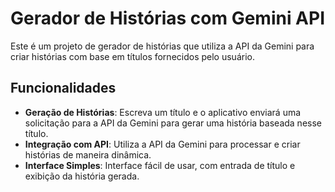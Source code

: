 # Gerador de Histórias com Gemini API

Este é um projeto de gerador de histórias que utiliza a API da Gemini para criar histórias com base em títulos fornecidos pelo usuário.

## Funcionalidades

- **Geração de Histórias**: Escreva um título e o aplicativo enviará uma solicitação para a API da Gemini para gerar uma história baseada nesse título.
- **Integração com API**: Utiliza a API da Gemini para processar e criar histórias de maneira dinâmica.
- **Interface Simples**: Interface fácil de usar, com entrada de título e exibição da história gerada.
